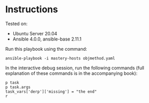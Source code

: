 # Instructions

Tested on:
- Ubuntu Server 20.04
- Ansible 4.0.0, ansible-base 2.11.1

Run this playbook using the command:

    ansible-playbook -i mastery-hosts objmethod.yaml

In the interactive debug session, run the following commands (full explanation of these commands is in the accompanying book):

    p task
    p task.args
    task_vars['derp']['missing'] = "the end"
    r

